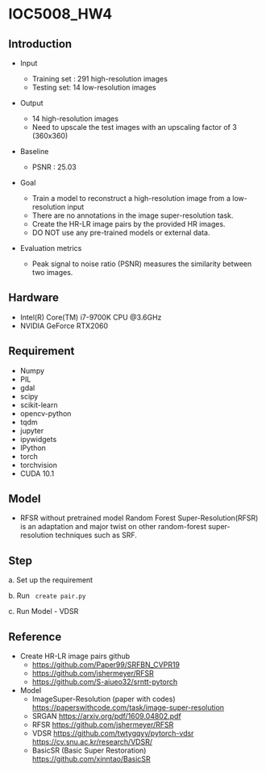 # IOC5008_HW4

## Introduction

* Input
    * Training set : 291 high-resolution images
    * Testing set: 14 low-resolution images

* Output
    * 14 high-resolution images
    * Need to upscale the test images with an upscaling factor of 3 (360x360)

* Baseline
    * PSNR : 25.03 
   
* Goal
    * Train a model to reconstruct a high-resolution image from a low-resolution input 
    * There are no annotations in the image super-resolution task.
    * Create the HR-LR image pairs by the provided HR images.
    * DO NOT use any pre-trained models or external data.
    
* Evaluation metrics
    * Peak signal to noise ratio (PSNR) measures the similarity between two images.
    
## Hardware
* Intel(R) Core(TM) i7-9700K CPU @3.6GHz
* NVIDIA GeForce RTX2060

## Requirement
- Numpy
- PIL
- gdal
- scipy
- scikit-learn
- opencv-python
- tqdm
- jupyter
- ipywidgets
- IPython
- torch
- torchvision
- CUDA 10.1

## Model 
- RFSR without pretrained model
Random Forest Super-Resolution(RFSR) is an adaptation and major twist on other
random-forest super-resolution techniques such as SRF.

## Step

a. Set up the requirement 

b. Run ``` create pair.py```

c. Run Model - VDSR

## Reference
* Create HR-LR image pairs github
   * https://github.com/Paper99/SRFBN_CVPR19
   * https://github.com/jshermeyer/RFSR
   * https://github.com/S-aiueo32/srntt-pytorch
* Model
   * ImageSuper-Resolution (paper with codes)
   https://paperswithcode.com/task/image-super-resolution
   * SRGAN
   https://arxiv.org/pdf/1609.04802.pdf
   * RFSR
   https://github.com/jshermeyer/RFSR
   * VDSR
   https://github.com/twtygqyy/pytorch-vdsr
   https://cv.snu.ac.kr/research/VDSR/
   * BasicSR (Basic Super Restoration)
   https://github.com/xinntao/BasicSR
